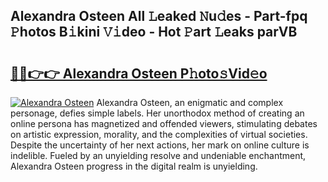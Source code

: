 ## Alexandra Osteen All 𝙻eaked 𝙽u𝚍es - Part-fpq 𝙿hotos B𝚒kini 𝚅𝚒deo - Hot 𝙿art 𝙻eaks parVB

# <h2><a href="http://ld48oo1.urlbe.top/?page=Alexandra+Osteen">🔗🔗👉👉 Alexandra Osteen P𝚑oto𝚜Vid𝚎o</a></h2>

[![Alexandra Osteen](https://i.imgur.com/eBuTRDB.gif)](http://ld48oo1.urlbe.top/?page=Alexandra+Osteen)
Alexandra Osteen, an enigmatic and complex personage, defies simple labels. Her unorthodox method of creating an online persona has magnetized and offended viewers, stimulating debates on artistic expression, morality, and the complexities of virtual societies. Despite the uncertainty of her next actions, her mark on online culture is indelible. Fueled by an unyielding resolve and undeniable enchantment, Alexandra Osteen progress in the digital realm is unyielding.
